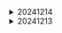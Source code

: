 <details>
<summary>20241214</summary>

## TODOS
- Set on TejDeep's system
- Looking at BTC History Data and trying to predict the future, regression
- ~~Script to execute trades continuously ~~
- ~~Dashboard that is showing my execution performance ~~

## LATER
- How do I improve algorithm? Collecting Data 
  - Scraping data from resources 
  - Paid accounts which will give me data - API  
  - Get Demat Account and execute real trades with 1000Rs 
</details>


<details>
<summary>20241213</summary>

## DONE
- ~~Setting up Remote Server that is logging data and executing trades~~
- ~~Trade Simulation API's (Used Alpaca API)~~

</details>

